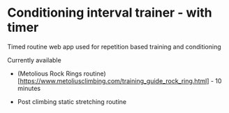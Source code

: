# Conditioning interval trainer - with timer

Timed routine web app used for repetition based training and conditioning

Currently available

- (Metolious Rock Rings routine)[https://www.metoliusclimbing.com/training_guide_rock_ring.html] - 10 minutes 

- Post climbing static stretching routine
